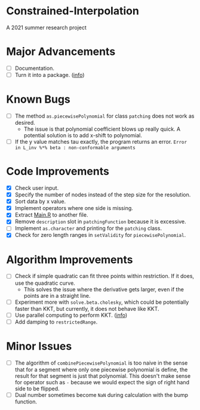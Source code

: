 # Constrained-Interpolation
A 2021 summer research project

# Major Advancements
- [ ] Documentation.
- [ ] Turn it into a package. ([info](https://swcarpentry.github.io/r-novice-inflammation/08-making-packages-R/))

# Known Bugs
- [ ] The method `as.piecewisePolynomial` for class `patching` does not work as desired.
    - The issue is that polynomial coefficient blows up really quick. A potential solution is to add x-shift to polynomial.
- [ ] If the y value matches tau exactly, the program returns an error. `Error in L_inv %*% beta : non-conformable arguments`

# Code Improvements
- [x] Check user input.
- [x] Specify the number of nodes instead of the step size for the resolution.
- [x] Sort data by x value.
- [x] Implement operators where one side is missing.
- [x] Extract [Main.R](Main.R) to another file.
- [x] Remove `description` slot in `patchingFunction` because it is excessive.
- [ ] Implement `as.character` and printing for the `patching` class.
- [x] Check for zero length ranges in `setValidity` for `piecewisePolynomial`.

# Algorithm Improvements
- [ ] Check if simple quadratic can fit three points within restriction. If it does, use the quadratic curve.
    - This solves the issue where the derivative gets larger, even if the points are in a straight line.
- [ ] Experiment more with `solve.beta.cholesky`, which could be potentially faster than KKT, but currently, it does not behave like KKT.
- [ ] Use parallel computing to perform KKT. ([info](https://nceas.github.io/oss-lessons/parallel-computing-in-r/parallel-computing-in-r.html))
- [ ] Add damping to `restrictedRange`.

# Minor Issues
- [ ] The algorithm of `combinePiecewisePolynomial` is too naive in the sense that for a segment where only one piecewise polynomial is define, the result for that segment is just that polynomial. This doesn't make sense for operator such as `-` because we would expect the sign of right hand side to be flipped.
- [ ] Dual number sometimes become `NaN` during calculation with the bump function.